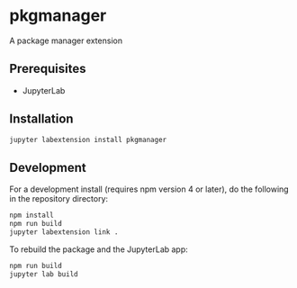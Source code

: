 # pkgmanager

A package manager extension


## Prerequisites

* JupyterLab

## Installation

```bash
jupyter labextension install pkgmanager
```

## Development

For a development install (requires npm version 4 or later), do the following in the repository directory:

```bash
npm install
npm run build
jupyter labextension link .
```

To rebuild the package and the JupyterLab app:

```bash
npm run build
jupyter lab build
```

